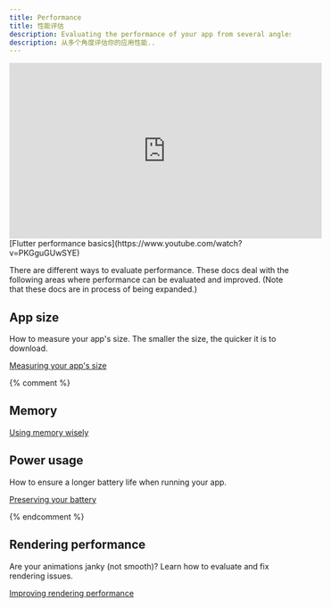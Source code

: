 ```yaml
---
title: Performance
title: 性能评估
description: Evaluating the performance of your app from several angles.
description: 从多个角度评估你的应用性能..
---
```


<iframe width="560" height="315" src="https://www.youtube.com/embed/PKGguGUwSYE" frameborder="0" allow="accelerometer; autoplay; encrypted-media; gyroscope; picture-in-picture" allowfullscreen></iframe>
[Flutter performance basics](https://www.youtube.com/watch?v=PKGguGUwSYE)

There are different ways to evaluate performance.
These docs deal with the following areas
where performance can be evaluated and improved.
(Note that these docs are in process of being expanded.)

## App size

How to measure your app's size. The smaller the size,
the quicker it is to download.

[Measuring your app's size][]

{% comment %}

## Memory

[Using memory wisely](/docs/perf/memory)

## Power usage

How to ensure a longer battery life when running
your app.

[Preserving your battery](/docs/perf/power)

{% endcomment %}

## Rendering performance

Are your animations janky (not smooth)? Learn how to
evaluate and fix rendering issues.

[Improving rendering performance](/docs/perf/rendering)


[Measuring your app's size]: /docs/perf/app-size
